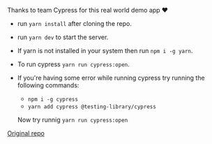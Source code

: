 Thanks to team Cypress for this real world demo app ❤️

* run `yarn install` after cloning the repo.
* run `yarn dev` to start the server.
* If yarn is not installed in your system then run `npm i -g yarn`.
 
* To run cypress `yarn run cypress:open`.
* If you're having some error while running cypress try running the following commands:
    * `npm i -g cypress`
    * `yarn add cypress @testing-library/cypress`

    Now try runnig `yarn run cypress:open`   

<a href="https://github.com/cypress-io/cypress-realworld-app">Original repo</a>